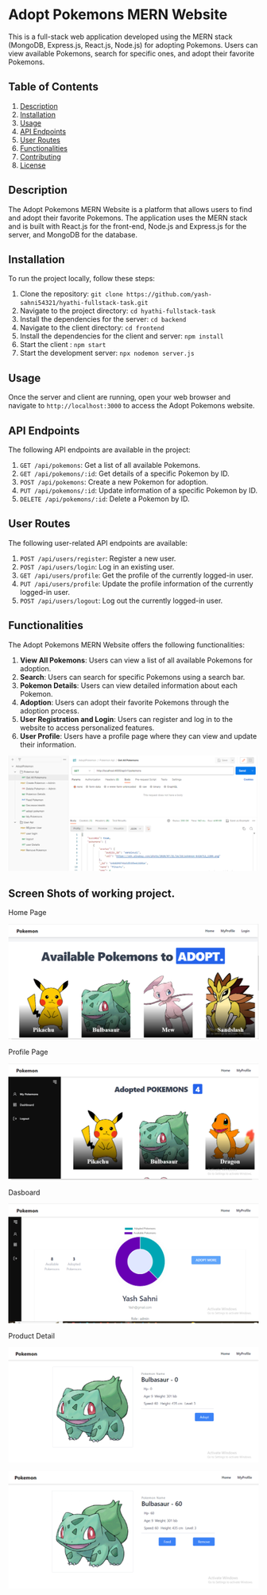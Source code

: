 # Adopt Pokemons MERN Website

This is a full-stack web application developed using the MERN stack (MongoDB, Express.js, React.js, Node.js) for adopting Pokemons. Users can view available Pokemons, search for specific ones, and adopt their favorite Pokemons.

## Table of Contents

1. [Description](#description)
2. [Installation](#installation)
3. [Usage](#usage)
4. [API Endpoints](#api-endpoints)
5. [User Routes](#user-routes)
6. [Functionalities](#functionalities)
7. [Contributing](#contributing)
8. [License](#license)

## Description

The Adopt Pokemons MERN Website is a platform that allows users to find and adopt their favorite Pokemons. The application uses the MERN stack and is built with React.js for the front-end, Node.js and Express.js for the server, and MongoDB for the database.

## Installation

To run the project locally, follow these steps:

1. Clone the repository: `git clone https://github.com/yash-sahni54321/hyathi-fullstack-task.git`
2. Navigate to the project directory: `cd hyathi-fullstack-task`
3. Install the dependencies for the server: `cd backend`
4. Navigate to the client directory: `cd frontend`
5. Install the dependencies for the client and server: `npm install`
6. Start the client : `npm start`
7. Start the development server: `npx nodemon server.js`

## Usage

Once the server and client are running, open your web browser and navigate to `http://localhost:3000` to access the Adopt Pokemons website. 
## API Endpoints

The following API endpoints are available in the project:

1. `GET /api/pokemons`: Get a list of all available Pokemons.
2. `GET /api/pokemons/:id`: Get details of a specific Pokemon by ID.
3. `POST /api/pokemons`: Create a new Pokemon for adoption.
4. `PUT /api/pokemons/:id`: Update information of a specific Pokemon by ID.
5. `DELETE /api/pokemons/:id`: Delete a Pokemon by ID.

## User Routes

The following user-related API endpoints are available:

1. `POST /api/users/register`: Register a new user.
2. `POST /api/users/login`: Log in an existing user.
3. `GET /api/users/profile`: Get the profile of the currently logged-in user.
4. `PUT /api/users/profile`: Update the profile information of the currently logged-in user.
5. `POST /api/users/logout`: Log out the currently logged-in user.

## Functionalities

The Adopt Pokemons MERN Website offers the following functionalities:

1. **View All Pokemons**: Users can view a list of all available Pokemons for adoption.
2. **Search**: Users can search for specific Pokemons using a search bar.
3. **Pokemon Details**: Users can view detailed information about each Pokemon.
4. **Adoption**: Users can adopt their favorite Pokemons through the adoption process.
5. **User Registration and Login**: Users can register and log in to the website to access personalized features.
6. **User Profile**: Users have a profile page where they can view and update their information.


![Postman](postmanApiCapture.PNG)

## Screen Shots of working project.

Home Page

![HomePage](Home.PNG)

Profile Page

![ProfilePage](ProfilePage.PNG)

Dasboard

![Dasboard](DashBoard.PNG)

Product Detail

![ProductDetails](DetailBeforeLogin.PNG)

![ProductDetails](DetailPageAfterLogin.PNG)
